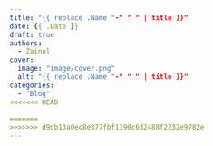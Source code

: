 ```yaml
---
title: "{{ replace .Name "-" " " | title }}"
date: {{ .Date }}
draft: true
authors:
  - Zainul
cover:
  image: "image/cover.png"
  alt: "{{ replace .Name "-" " " | title }}"
categories: 
  - "Blog"
<<<<<<< HEAD
  
=======
>>>>>>> d9db13a0ec8e377fbf1190c6d2488f2232e9782e
---
```



